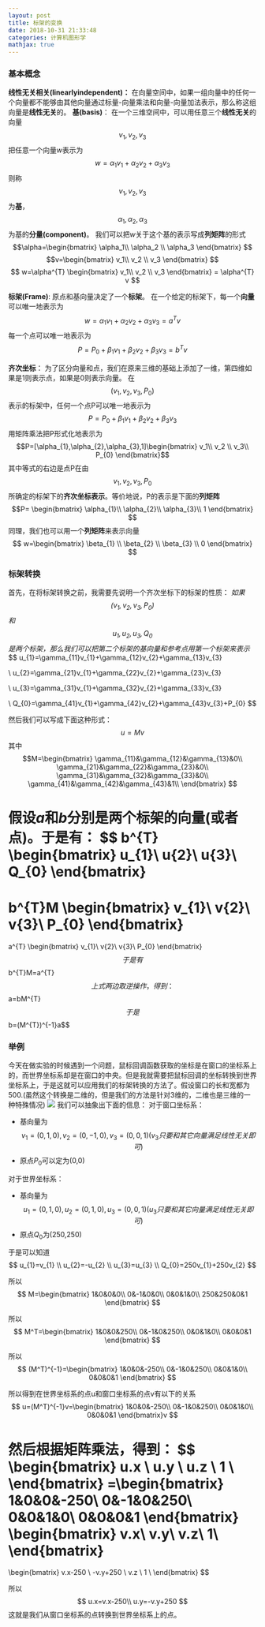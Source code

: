 ```yaml
---
layout: post
title: 标架的变换
date: 2018-10-31 21:33:48
categories: 计算机图形学
mathjax: true
---
```

### 基本概念
**线性无关相关(linearlyindependent)：** 在向量空间中，如果一组向量中的任何一个向量都不能够由其他向量通过标量-向量乘法和向量-向量加法表示，那么称这组向量是**线性无关**的。
**基(basis)**： 在一个三维空间中，可以用任意三个**线性无关**的向量$$v_{1},v_{2},v_{3}$$把任意一个向量$w$表示为
$$w = \alpha_{1} v_{1} + \alpha_{2} v_{2} + \alpha_{3} v_{3} $$
则称$$v_{1},v_{2},v_{3}$$为**基**，$$\alpha_{1},\alpha_{2},\alpha_{3}$$为基的**分量(component)**。
我们可以把$w$关于这个基的表示写成**列矩阵**的形式
$$\alpha=\begin{bmatrix}
\alpha_1\\
\alpha_2 \\
\alpha_3
\end{bmatrix}
$$
$$v=\begin{bmatrix}
v_1\\
v_2 \\
v_3
\end{bmatrix}
$$
$$
w=\alpha^{T}
\begin{bmatrix}
v_1\\
v_2 \\
v_3
\end{bmatrix}
= \alpha^{T} v
$$
<!--more-->
**标架(Frame)**: 原点和基向量决定了一个**标架**。
在一个给定的标架下，每一个**向量**可以唯一地表示为
$$w = \alpha_{1} v_{1} + \alpha_{2} v_{2} + \alpha_{3} v_{3} = a^{T}v$$
每一个点可以唯一地表示为
$$P =P_{0} + \beta_{1} v_{1} + \beta_{2} v_{2} + \beta_{3} v_{3} = b^{T}v$$

**齐次坐标**： 为了区分向量和点，我们在原来三维的基础上添加了一维，第四维如果是1则表示点，如果是0则表示向量。
在$$(v_{1},v_{2},v_{3},P_{0})$$表示的标架中，任何一个点P可以唯一地表示为
$$P =P_{0} + \beta_{1} v_{1} + \beta_{2} v_{2} + \beta_{3} v_{3}$$
用矩阵乘法把P形式化地表示为
$$P=[\alpha_{1},\alpha_{2},\alpha_{3},1]\begin{bmatrix}
v_1\\
v_2 \\
v_3\\
P_{0}
\end{bmatrix}$$
其中等式的右边是点P在由$$v_{1},v_{2},v_{3},P_{0}$$所确定的标架下的**齐次坐标表示**。等价地说，P的表示是下面的**列矩阵**
$$P=
\begin{bmatrix}
\alpha_{1}\\
\alpha_{2}\\
\alpha_{3}\\
1
\end{bmatrix}
$$
同理，我们也可以用一个**列矩阵**来表示向量
$$
w=\begin{bmatrix}
\beta_{1} \\
\beta_{2} \\
\beta_{3} \\
0
\end{bmatrix}
$$

### 标架转换
首先，在将标架转换之前，我需要先说明一个齐次坐标下的标架的性质：
*如果$$(v_{1},v_{2},v_{3},P_{0})$$和$${u_{1},u_{2},u_{3},Q_{0}}$$是两个标架，那么我们可以把第二个标架的基向量和参考点用第一个标架来表示*
$$
u_{1}=\gamma_{11}v_{1}+\gamma_{12}v_{2}+\gamma_{13}v_{3}

\\
u_{2}=\gamma_{21}v_{1}+\gamma_{22}v_{2}+\gamma_{23}v_{3}

\\
u_{3}=\gamma_{31}v_{1}+\gamma_{32}v_{2}+\gamma_{33}v_{3}

\\
Q_{0}=\gamma_{41}v_{1}+\gamma_{42}v_{2}+\gamma_{43}v_{3}+P_{0}
$$

然后我们可以写成下面这种形式：
$$u=Mv$$
其中
$$M=\begin{bmatrix}
\gamma_{11}&\gamma_{12}&\gamma_{13}&0\\
\gamma_{21}&\gamma_{22}&\gamma_{23}&0\\
\gamma_{31}&\gamma_{32}&\gamma_{33}&0\\
\gamma_{41}&\gamma_{42}&\gamma_{43}&1\\
\end{bmatrix}
$$

假设$a$和$b$分别是两个标架的向量(或者点)。于是有：
$$
b^{T}
\begin{bmatrix}
u_{1}\\
u{2}\\
u{3}\\
Q_{0}
\end{bmatrix}
=
b^{T}M
\begin{bmatrix}
v_{1}\\
v{2}\\
v{3}\\
P_{0}
\end{bmatrix}
=
a^{T}
\begin{bmatrix}
v_{1}\\
v{2}\\
v{3}\\
P_{0}
\end{bmatrix}
$$
于是有
$$b^{T}M=a^{T}$$
上式两边取逆操作，得到：
$$a=bM^{T}$$
于是
$$b=(M^{T})^{-1}a$$

### 举例
今天在做实验的时候遇到一个问题，鼠标回调函数获取的坐标是在窗口的坐标系上的，而世界坐标系却是在窗口的中央。但是我就需要把鼠标回调的坐标转换到世界坐标系上，于是这就可以应用我们的标架转换的方法了。假设窗口的长和宽都为500.(虽然这个转换是二维的，但是我们的方法是针对3维的，二维也是三维的一种特殊情况)
![](\uploads\frame_example.jpg)
我们可以抽象出下面的信息：
对于窗口坐标系： 
- 基向量为
  $$v_{1}=(0,1,0),v_{2}=(0,-1,0),v_{3}=(0,0,1)(v_{3}只要和其它向量满足线性无关即可)$$
- 原点$P_{0}$可以定为(0,0)  

对于世界坐标系：
- 基向量为
  $$u_{1}=(0,1,0),u_{2}=(0,1,0),u_{3}=(0,0,1)(u_{3}只要和其它向量满足线性无关即可)$$
- 原点$Q_{0}$为(250,250)

于是可以知道
$$
u_{1}=v_{1} \\
u_{2}=-u_{2} \\
u_{3}=u_{3} \\
Q_{0}=250v_{1}+250v_{2}
$$

所以
$$
M=\begin{bmatrix}
1&0&0&0\\
0&-1&0&0\\
0&0&1&0\\
250&250&0&1
\end{bmatrix}
$$

所以
$$
M^T=\begin{bmatrix}
1&0&0&250\\
0&-1&0&250\\
0&0&1&0\\
0&0&0&1
\end{bmatrix}
$$

所以
$$
(M^T)^{-1}=\begin{bmatrix}
1&0&0&-250\\
0&-1&0&250\\
0&0&1&0\\
0&0&0&1
\end{bmatrix}
$$

所以得到在世界坐标系的点u和窗口坐标系的点v有以下的关系
$$
u=(M^T)^{-1}v=\begin{bmatrix}
1&0&0&-250\\
0&-1&0&250\\
0&0&1&0\\
0&0&0&1
\end{bmatrix}v
$$

然后根据矩阵乘法，得到：
$$
\begin{bmatrix}
u.x \\
u.y \\
u.z \\
1 \\
\end{bmatrix}
=\begin{bmatrix}
1&0&0&-250\\
0&-1&0&250\\
0&0&1&0\\
0&0&0&1
\end{bmatrix}
\begin{bmatrix}
v.x\\
v.y\\
v.z\\
1\\
\end{bmatrix}
=
\begin{bmatrix}
v.x-250 \\
-v.y+250 \\
v.z \\
1 \\
\end{bmatrix}
$$

所以
$$
u.x=v.x-250\\
u.y=-v.y+250
$$
这就是我们从窗口坐标系的点转换到世界坐标系上的点。
